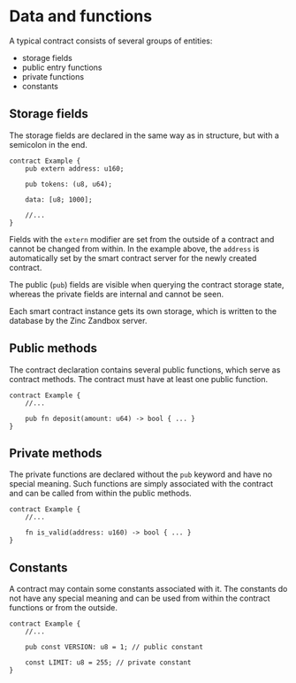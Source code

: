 # Data and functions

A typical contract consists of several groups of entities:

- storage fields
- public entry functions
- private functions
- constants

## Storage fields

The storage fields are declared in the same way as in structure, but with
a semicolon in the end.

```rust,no_run,noplaypen
contract Example {
    pub extern address: u160;

    pub tokens: (u8, u64);

    data: [u8; 1000];

    //...
}
```

Fields with the `extern` modifier are set from the outside of a contract and
cannot be changed from within. In the example above, the `address` is
automatically set by the smart contract server for the newly created contract.

The public (`pub`) fields are visible when querying the contract storage state,
whereas the private fields are internal and cannot be seen.

Each smart contract instance gets its own storage, which is written to the
database by the Zinc Zandbox server.

## Public methods

The contract declaration contains several public functions, which serve as
contract methods. The contract must have at least one public function.

```rust,no_run,noplaypen
contract Example {
    //...

    pub fn deposit(amount: u64) -> bool { ... }
}
```

## Private methods

The private functions are declared without the `pub` keyword and have no
special meaning. Such functions are simply associated with the contract and
can be called from within the public methods.

```rust,no_run,noplaypen
contract Example {
    //...

    fn is_valid(address: u160) -> bool { ... }
}
```

## Constants

A contract may contain some constants associated with it. The constants do not
have any special meaning and can be used from within the contract functions or
from the outside.

```rust,no_run,noplaypen
contract Example {
    //...

    pub const VERSION: u8 = 1; // public constant 

    const LIMIT: u8 = 255; // private constant
}
```
